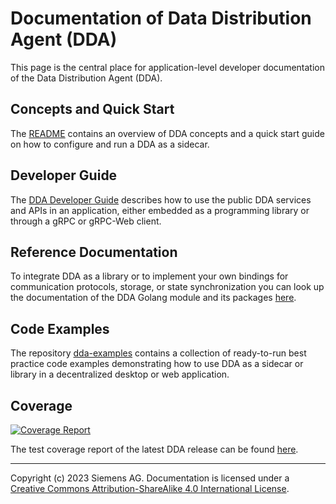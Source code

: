# Documentation of Data Distribution Agent (DDA)

This page is the central place for application-level developer documentation of
the Data Distribution Agent (DDA).

## Concepts and Quick Start

The [README](https://github.com/coatyio/dda#data-distribution-agent) contains an
overview of DDA concepts and a quick start guide on how to configure and run a
DDA as a sidecar.

## Developer Guide

The [DDA Developer Guide](./DEVGUIDE.md) describes how to use the public DDA
services and APIs in an application, either embedded as a programming library or
through a gRPC or gRPC-Web client.

## Reference Documentation

To integrate DDA as a library or to implement your own bindings for
communication protocols, storage, or state synchronization you can look up the
documentation of the DDA Golang module and its packages
[here](https://pkg.go.dev/github.com/coatyio/dda).

## Code Examples

The repository [dda-examples](https://github.com/coatyio/dda-examples) contains
a collection of ready-to-run best practice code examples demonstrating how to
use DDA as a sidecar or library in a decentralized desktop or web application.

## Coverage

[![Coverage Report](https://coatyio.github.io/dda/coverage-badge.svg)](https://coatyio.github.io/dda/coverage.html)

The test coverage report of the latest DDA release can be found
[here](https://coatyio.github.io/dda/coverage.html).

---

Copyright (c) 2023 Siemens AG. Documentation is licensed under a
[Creative Commons Attribution-ShareAlike 4.0 International License](http://creativecommons.org/licenses/by-sa/4.0/).
